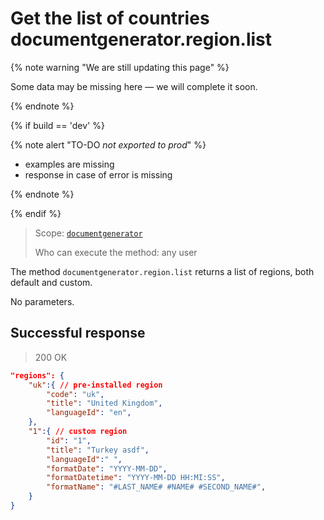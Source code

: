 # Get the list of countries documentgenerator.region.list

{% note warning "We are still updating this page" %}

Some data may be missing here — we will complete it soon.

{% endnote %}

{% if build == 'dev' %}

{% note alert "TO-DO _not exported to prod_" %}

- examples are missing
- response in case of error is missing

{% endnote %}

{% endif %}

> Scope: [`documentgenerator`](../../scopes/permissions.md)
>
> Who can execute the method: any user

The method `documentgenerator.region.list` returns a list of regions, both default and custom.

No parameters.

## Successful response

> 200 OK

```json
"regions": {
	"uk":{ // pre-installed region
		"code": "uk",
		"title": "United Kingdom",
		"languageId": "en",
	},
	"1":{ // custom region
		"id": "1",
		"title": "Turkey asdf",
		"languageId":" ",
		"formatDate": "YYYY-MM-DD",
		"formatDatetime": "YYYY-MM-DD HH:MI:SS",
		"formatName": "#LAST_NAME# #NAME# #SECOND_NAME#",
	}
}
```